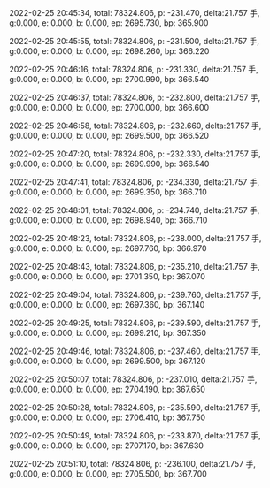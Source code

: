 2022-02-25 20:45:34, total: 78324.806, p: -231.470, delta:21.757 手, g:0.000, e: 0.000, b: 0.000, ep: 2695.730, bp: 365.900

2022-02-25 20:45:55, total: 78324.806, p: -231.500, delta:21.757 手, g:0.000, e: 0.000, b: 0.000, ep: 2698.260, bp: 366.220

2022-02-25 20:46:16, total: 78324.806, p: -231.330, delta:21.757 手, g:0.000, e: 0.000, b: 0.000, ep: 2700.990, bp: 366.540

2022-02-25 20:46:37, total: 78324.806, p: -232.800, delta:21.757 手, g:0.000, e: 0.000, b: 0.000, ep: 2700.000, bp: 366.600

2022-02-25 20:46:58, total: 78324.806, p: -232.660, delta:21.757 手, g:0.000, e: 0.000, b: 0.000, ep: 2699.500, bp: 366.520

2022-02-25 20:47:20, total: 78324.806, p: -232.330, delta:21.757 手, g:0.000, e: 0.000, b: 0.000, ep: 2699.990, bp: 366.540

2022-02-25 20:47:41, total: 78324.806, p: -234.330, delta:21.757 手, g:0.000, e: 0.000, b: 0.000, ep: 2699.350, bp: 366.710

2022-02-25 20:48:01, total: 78324.806, p: -234.740, delta:21.757 手, g:0.000, e: 0.000, b: 0.000, ep: 2698.940, bp: 366.710

2022-02-25 20:48:23, total: 78324.806, p: -238.000, delta:21.757 手, g:0.000, e: 0.000, b: 0.000, ep: 2697.760, bp: 366.970

2022-02-25 20:48:43, total: 78324.806, p: -235.210, delta:21.757 手, g:0.000, e: 0.000, b: 0.000, ep: 2701.350, bp: 367.070

2022-02-25 20:49:04, total: 78324.806, p: -239.760, delta:21.757 手, g:0.000, e: 0.000, b: 0.000, ep: 2697.360, bp: 367.140

2022-02-25 20:49:25, total: 78324.806, p: -239.590, delta:21.757 手, g:0.000, e: 0.000, b: 0.000, ep: 2699.210, bp: 367.350

2022-02-25 20:49:46, total: 78324.806, p: -237.460, delta:21.757 手, g:0.000, e: 0.000, b: 0.000, ep: 2699.500, bp: 367.120

2022-02-25 20:50:07, total: 78324.806, p: -237.010, delta:21.757 手, g:0.000, e: 0.000, b: 0.000, ep: 2704.190, bp: 367.650

2022-02-25 20:50:28, total: 78324.806, p: -235.590, delta:21.757 手, g:0.000, e: 0.000, b: 0.000, ep: 2706.410, bp: 367.750

2022-02-25 20:50:49, total: 78324.806, p: -233.870, delta:21.757 手, g:0.000, e: 0.000, b: 0.000, ep: 2707.170, bp: 367.630

2022-02-25 20:51:10, total: 78324.806, p: -236.100, delta:21.757 手, g:0.000, e: 0.000, b: 0.000, ep: 2705.500, bp: 367.700
